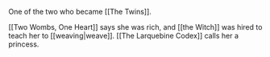 One of the two who became [[The Twins]].

[[Two Wombs, One Heart]] says she was rich, and [[the Witch]] was hired to teach her to [[weaving|weave]].
[[The Larquebine Codex]] calls her a princess.